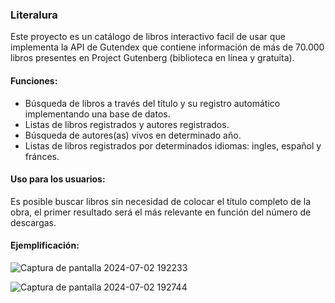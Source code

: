 ### Literalura
<p>
Este proyecto es un catálogo de libros interactivo facil de usar que implementa la API de Gutendex que contiene información de más de 70.000 libros presentes en Project Gutenberg (biblioteca en línea y gratuita).
</p>

#### Funciones:
- Búsqueda de libros a través del título y su registro automático implementando una base de datos.
- Listas de libros registrados y autores registrados.
- Búsqueda de autores(as) vivos en determinado año.
- Listas de libros registrados por determinados idiomas: ingles, español y fránces.

#### Uso para los usuarios: 
<p>
  Es posible buscar libros sin necesidad de colocar el título completo de la obra, el primer resultado será el más relevante en función del número de descargas.
</p>

#### Ejemplificación:
![Captura de pantalla 2024-07-02 192233](https://github.com/DariEugi/Literalura/assets/158368536/cf538372-590a-485c-94f7-1fc2fd8517b5)

![Captura de pantalla 2024-07-02 192744](https://github.com/DariEugi/Literalura/assets/158368536/e8ee3033-78d8-4b31-823a-52adca56ce97)
